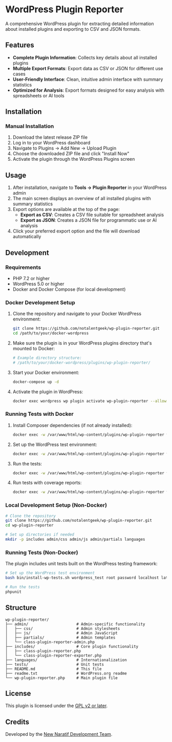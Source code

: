 # WordPress Plugin Reporter

A comprehensive WordPress plugin for extracting detailed information about installed plugins and exporting to CSV and JSON formats.

## Features

- **Complete Plugin Information**: Collects key details about all installed plugins
- **Multiple Export Formats**: Export data as CSV or JSON for different use cases
- **User-Friendly Interface**: Clean, intuitive admin interface with summary statistics
- **Optimized for Analysis**: Export formats designed for easy analysis with spreadsheets or AI tools

## Installation

### Manual Installation

1. Download the latest release ZIP file
2. Log in to your WordPress dashboard
3. Navigate to Plugins → Add New → Upload Plugin
4. Choose the downloaded ZIP file and click "Install Now"
5. Activate the plugin through the WordPress Plugins screen

## Usage

1. After installation, navigate to **Tools → Plugin Reporter** in your WordPress admin
2. The main screen displays an overview of all installed plugins with summary statistics
3. Export options are available at the top of the page:
   - **Export as CSV**: Creates a CSV file suitable for spreadsheet analysis
   - **Export as JSON**: Creates a JSON file for programmatic use or AI analysis
4. Click your preferred export option and the file will download automatically

## Development

### Requirements

- PHP 7.2 or higher
- WordPress 5.0 or higher
- Docker and Docker Compose (for local development)

### Docker Development Setup

1. Clone the repository and navigate to your Docker WordPress environment:
   ```bash
   git clone https://github.com/notalentgeek/wp-plugin-reporter.git
   cd /path/to/your/docker-wordpress
   ```

2. Make sure the plugin is in your WordPress plugins directory that's mounted to Docker:
   ```bash
   # Example directory structure:
   # /path/to/your/docker-wordpress/plugins/wp-plugin-reporter/
   ```

3. Start your Docker environment:
   ```bash
   docker-compose up -d
   ```

4. Activate the plugin in WordPress:
   ```bash
   docker exec wordpress wp plugin activate wp-plugin-reporter --allow-root
   ```

### Running Tests with Docker

1. Install Composer dependencies (if not already installed):
   ```bash
   docker exec -w /var/www/html/wp-content/plugins/wp-plugin-reporter wordpress composer install
   ```

2. Set up the WordPress test environment:
   ```bash
   docker exec -w /var/www/html/wp-content/plugins/wp-plugin-reporter wordpress ./bin/install-wp-tests.sh wordpress_test root wordpress db latest
   ```

3. Run the tests:
   ```bash
   docker exec -w /var/www/html/wp-content/plugins/wp-plugin-reporter wordpress ./vendor/bin/phpunit
   ```

4. Run tests with coverage reports:
   ```bash
   docker exec -w /var/www/html/wp-content/plugins/wp-plugin-reporter wordpress ./vendor/bin/phpunit --coverage-html ./reports/coverage
   ```

### Local Development Setup (Non-Docker)

```bash
# Clone the repository
git clone https://github.com/notalentgeek/wp-plugin-reporter.git
cd wp-plugin-reporter

# Set up directories if needed
mkdir -p includes admin/css admin/js admin/partials languages
```

### Running Tests (Non-Docker)

The plugin includes unit tests built on the WordPress testing framework:

```bash
# Set up the WordPress test environment
bash bin/install-wp-tests.sh wordpress_test root password localhost latest

# Run the tests
phpunit
```

## Structure

```
wp-plugin-reporter/
├── admin/                     # Admin-specific functionality
│   ├── css/                   # Admin stylesheets
│   ├── js/                    # Admin JavaScript
│   ├── partials/              # Admin templates
│   └── class-plugin-reporter-admin.php
├── includes/                  # Core plugin functionality
│   ├── class-plugin-reporter.php
│   └── class-plugin-reporter-exporter.php
├── languages/                 # Internationalization
├── tests/                     # Unit tests
├── README.md                  # This file
├── readme.txt                 # WordPress.org readme
└── wp-plugin-reporter.php     # Main plugin file
```

## License

This plugin is licensed under the [GPL v2 or later](http://www.gnu.org/licenses/gpl-2.0.html).

## Credits

Developed by the [New Naratif Development Team](https://newnaratif.com).
